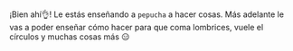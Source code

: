 ¡Bien ahí:ok_hand:! Le estás enseñando a `pepucha` a hacer cosas. Más adelante le vas a poder enseñar cómo hacer para que coma lombrices, vuele el círculos y muchas cosas más :expressionless:

